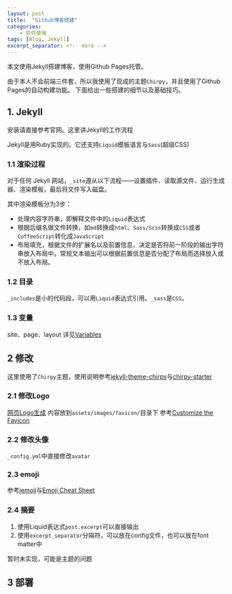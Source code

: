 ```yaml
---
layout: post
title:  "Github博客搭建"
categories: 
    - 软件使用
tags: [Blog, Jekyll]
excerpt_separator: <!-- more -->
---
```


本文使用Jekyll搭建博客，使用Github Pages托管。
<!-- more -->
由于本人不会前端三件套，所以我使用了现成的主题`Chirpy`，并且使用了Github Pages的自动构建功能。
下面给出一些搭建的细节以及基础技巧。

## 1. Jekyll

安装请直接参考官网。这里讲Jekyll的工作流程

Jekyll是用Ruby实现的。它还支持`Liquid`模板语言与`Sass`(超级CSS)

### 1.1 渲染过程

对于任何 Jekyll 网站，`_site`遵从以下流程——设置插件、读取源文件、运行生成器、渲染模板，最后将文件写入磁盘。

其中渲染模板分为3步：

- 处理内容字符串，即解释文件中的`Liquid`表达式
- 根据后缀名做文件转换，如`md`转换成`html`、`Sass/Scss`转换成`CSS`或者`CoffeeScript`转化成`JavaScript`
- 布局填充，根据文件的扩展名以及前置信息，决定是否将前一阶段的输出字符串放入布局中。常规文本输出可以根据前置信息是否分配了布局而选择放入或不放入布局。

### 1.2 目录

`_includes`是小的代码段，可以用`Liquid`表达式引用。`_sass`是`CSS`。

### 1.3 变量

site、page、layout
详见[Variables](https://jekyllrb.com/docs/variables/)

## 2 修改

这里使用了`Chirpy`主题，使用说明参考[jekyll-theme-chirpy](https://github.com/cotes2020/jekyll-theme-chirpy)与[chirpy-starter](https://github.com/cotes2020/chirpy-starter)

### 2.1 修改Logo

[网页Logo生成](https://realfavicongenerator.net/)
内容放到`assets/images/favicon/`目录下
参考[Customize the Favicon](https://chirpy.cotes.page/posts/customize-the-favicon/)

### 2.2 修改头像

`_config.yml`中直接修改`avatar`

### 2.3 emoji

参考[jemoji](https://github.com/jekyll/jemoji)与[Emoji Cheat Sheet](https://www.webfx.com/tools/emoji-cheat-sheet/)

### 2.4 摘要

1. 使用Liquid表达式`post.excerpt`可以直接输出
2. 使用`excerpt_separator`分隔符，可以放在config文件，也可以放在font matter中

暂时未实现，可能是主题的问题

## 3 部署

